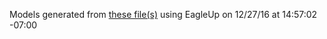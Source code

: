 Models generated from [these file(s)](https://raw.github.com/sparkfun/SSOP-DIP_Adapter_20-Pin/10d497e779b9cb2b34d0840e5bcddeb4a442b8f2/Hardware/SparkFun_Adapter-SSOP20-v10.brd) using EagleUp on 12/27/16 at 14:57:02 -07:00
